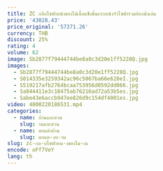 ```yaml
---
title: ZC กลีบโซฟาหนังของไม้เนื้อแข็งชั้นแรกหนังวัวโซฟารวมห้องนั่งเล่น
price: '43028.43'
price_original: '57371.26'
currency: THB
discount: 25%
rating: 4
volume: 62
image: Sb2877f79444744be8a0c3d20e1ff5228Q.jpg
images:
  - Sb2877f79444744be8a0c3d20e1ff5228Q.jpg
  - S014335e3259342ac96c5067ba66e628eI.jpg
  - S519217afb2764bcaa753956d0592dd066.jpg
  - Sa844411e3c18475ab76216ad72a53b5es.jpg
  - Sabe43e6accb947ee826d9c154df4001es.jpg
video: 4000220186531.mp4
categories:
  - name: บ้านและสวน
    slug: านและสวน
  - name: ตกแต่งบ้าน
    slug: ตกแต-งบ-าน
slug: zc-กล-บโซฟาหน-งของไม-เน
encode: oFf7VeY
lang: th
---
```

  